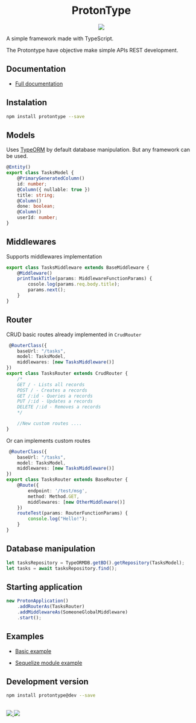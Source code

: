 <div align="center">
  <h1><strong>ProtonType</strong></h1>
  <a href="https://protontype.github.io/">
    <img src="https://avatars1.githubusercontent.com/u/34164645?s=200&v=4">
  </a>
  <br>
</div>

A simple framework made with TypeScript.

The Protontype have objective make simple APIs REST development.

## Documentation
- [Full documentation](https://protontype.github.io/)

## Instalation
```bash
npm install protontype --save
```
 
## Models
Uses [TypeORM](http://typeorm.io/#/) by default database manipulation. But any framework can be used.

```typescript
@Entity()
export class TasksModel {
    @PrimaryGeneratedColumn()
    id: number;
    @Column({ nullable: true })
    title: string;
    @Column()
    done: boolean;
    @Column()
    userId: number;
}
```
## Middlewares
Supports middlewares implementation

```typescript
export class TasksMiddleware extends BaseMiddleware {
    @Middleware()
    printTaskTitle(params: MiddlewareFunctionParams) {
        cosole.log(params.req.body.title);
        params.next();
    }
}
```

## Router
CRUD basic routes already implemented in ```CrudRouter```

```typescript
 @RouterClass({
    baseUrl: "/tasks",
    model: TasksModel,
    middlewares: [new TasksMiddleware()]
})
export class TasksRouter extends CrudRouter {
    /*
    GET / - Lists all records
    POST / - Creates a records
    GET /:id - Queries a records
    PUT /:id - Updates a records
    DELETE /:id - Removes a records
    */

    //New custom routes ....
}
```
Or can implements custom routes
```typescript
 @RouterClass({
    baseUrl: "/tasks",
    model: TasksModel,
    middlewares: [new TasksMiddleware()]
})
export class TasksRouter extends BaseRouter {
    @Route({
        endpoint: '/test/msg',
        method: Method.GET,
        middlewares: [new OtherMiddleware()]
    })
    routeTest(params: RouterFunctionParams) {
        console.log("Hello!");
    }
}
```

## Database manipulation
```typescript
let tasksRepository = TypeORMDB.getBD().getRepository(TasksModel);
let tasks = await tasksRepository.find();
``` 

## Starting application

```typescript
new ProtonApplication()
    .addRouterAs(TasksRouter)
    .addMiddlewareAs(SomeoneGlobalMiddleware)
    .start();
```

## Examples
- [Basic example](https://github.com/protontype/protontype-sample)

- [Sequelize module example](https://github.com/protontype/protontype-sequelize-sample)

## Development version
```bash
npm install protontype@dev --save
```

<div>
  <br>
	<a href="https://travis-ci.org/protontype/protontype">
		<img src="https://travis-ci.org/protontype/protontype.svg?branch=develop">
	</a>
	<a href="https://www.npmjs.com/package/protontype">
		<img src="https://badge.fury.io/js/protontype.svg">
	</a>
  <br>
</div>